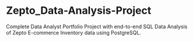 # Zepto_Data-Analysis-Project
Complete Data Analyst Portfolio Project with end-to-end SQL Data Analysis of Zepto E-commerce Inventory data using PostgreSQL.
